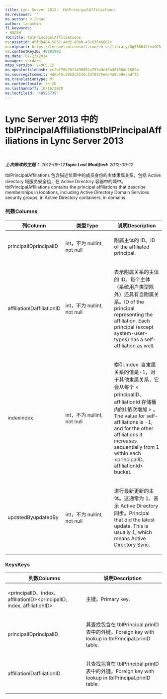```yaml
---
title: Lync Server 2013： tblPrincipalAffiliations
ms.reviewer: ''
ms.author: v-lanac
author: lanachin
f1.keywords:
- NOCSH
TOCTitle: tblPrincipalAffiliations
ms:assetid: 45fd8484-5837-44d2-85bb-45c83546607c
ms:mtpsurl: https://technet.microsoft.com/en-us/library/Gg558642(v=OCS.15)
ms:contentKeyID: 48183993
ms.date: 07/23/2014
manager: serdars
mtps_version: v=OCS.15
ms.openlocfilehash: ec2ef70b70ff496852a753a9e15a38f80de1509b
ms.sourcegitcommit: 4d6bf5c58b2c553dc1df8375ede4a9cb9eaadff2
ms.translationtype: MT
ms.contentlocale: zh-CN
ms.lasthandoff: 10/16/2020
ms.locfileid: "48523739"
---
```

# <a name="tblprincipalaffiliations-in-lync-server-2013"></a><span data-ttu-id="af5f3-102">Lync Server 2013 中的 tblPrincipalAffiliations</span><span class="sxs-lookup"><span data-stu-id="af5f3-102">tblPrincipalAffiliations in Lync Server 2013</span></span>

<div data-xmlns="http://www.w3.org/1999/xhtml">

<div class="topic" data-xmlns="http://www.w3.org/1999/xhtml" data-msxsl="urn:schemas-microsoft-com:xslt" data-cs="https://msdn.microsoft.com/">

<div data-asp="https://msdn2.microsoft.com/asp">



</div>

<div id="mainSection">

<div id="mainBody">

<span> </span>

<span data-ttu-id="af5f3-103">_**上次修改的主题：** 2012-09-12_</span><span class="sxs-lookup"><span data-stu-id="af5f3-103">_**Topic Last Modified:** 2012-09-12_</span></span>

<span data-ttu-id="af5f3-104">tblPrincipalAffiliations 包含描述位置中的成员身份的主体隶属关系，包括 Active directory 域服务安全组，在 Active Directory 容器中的域中。</span><span class="sxs-lookup"><span data-stu-id="af5f3-104">tblPrincipalAffiliations contains the principal affiliations that describe memberships in locations, including Active Directory Domain Services security groups, in Active Directory containers, in domains.</span></span>

### <a name="columns"></a><span data-ttu-id="af5f3-105">列数</span><span class="sxs-lookup"><span data-stu-id="af5f3-105">Columns</span></span>

<table>
<colgroup>
<col style="width: 33%" />
<col style="width: 33%" />
<col style="width: 33%" />
</colgroup>
<thead>
<tr class="header">
<th><span data-ttu-id="af5f3-106">列</span><span class="sxs-lookup"><span data-stu-id="af5f3-106">Column</span></span></th>
<th><span data-ttu-id="af5f3-107">类型</span><span class="sxs-lookup"><span data-stu-id="af5f3-107">Type</span></span></th>
<th><span data-ttu-id="af5f3-108">说明</span><span class="sxs-lookup"><span data-stu-id="af5f3-108">Description</span></span></th>
</tr>
</thead>
<tbody>
<tr class="odd">
<td><p><span data-ttu-id="af5f3-109">principalID</span><span class="sxs-lookup"><span data-stu-id="af5f3-109">principalID</span></span></p></td>
<td><p><span data-ttu-id="af5f3-110">int，不为 null</span><span class="sxs-lookup"><span data-stu-id="af5f3-110">int, not null</span></span></p></td>
<td><p><span data-ttu-id="af5f3-111">附属主体的 ID。</span><span class="sxs-lookup"><span data-stu-id="af5f3-111">ID of the affiliated principal.</span></span></p></td>
</tr>
<tr class="even">
<td><p><span data-ttu-id="af5f3-112">affiliationID</span><span class="sxs-lookup"><span data-stu-id="af5f3-112">affiliationID</span></span></p></td>
<td><p><span data-ttu-id="af5f3-113">int，不为 null</span><span class="sxs-lookup"><span data-stu-id="af5f3-113">int, not null</span></span></p></td>
<td><p><span data-ttu-id="af5f3-p101">表示附属关系的主体的 ID。每个主体（系统用户类型除外）还具有自附属关系。</span><span class="sxs-lookup"><span data-stu-id="af5f3-p101">ID of the principal representing the affiliation. Each principal (except system-user-types) has a self-affiliation as well.</span></span></p></td>
</tr>
<tr class="odd">
<td><p><span data-ttu-id="af5f3-116">index</span><span class="sxs-lookup"><span data-stu-id="af5f3-116">index</span></span></p></td>
<td><p><span data-ttu-id="af5f3-117">int，不为 null</span><span class="sxs-lookup"><span data-stu-id="af5f3-117">int, not null</span></span></p></td>
<td><p><span data-ttu-id="af5f3-118">索引.</span><span class="sxs-lookup"><span data-stu-id="af5f3-118">Index.</span></span> <span data-ttu-id="af5f3-119">自隶属关系的值是-1，对于其他隶属关系，它会从每个 &lt; principalID、affiliationId 存储桶内的1依次增加 &gt; 。</span><span class="sxs-lookup"><span data-stu-id="af5f3-119">The value for self-affiliations is -1, and for the other affiliations it increases sequentially from 1 within each &lt;principalID, affiliationId&gt; bucket.</span></span></p></td>
</tr>
<tr class="even">
<td><p><span data-ttu-id="af5f3-120">updatedBy</span><span class="sxs-lookup"><span data-stu-id="af5f3-120">updatedBy</span></span></p></td>
<td><p><span data-ttu-id="af5f3-121">int，不为 null</span><span class="sxs-lookup"><span data-stu-id="af5f3-121">int, not null</span></span></p></td>
<td><p><span data-ttu-id="af5f3-p103">进行最新更新的主体。这通常为 1，表示 Active Directory 同步。</span><span class="sxs-lookup"><span data-stu-id="af5f3-p103">Principal that did the latest update. This is usually 1, which means Active Directory Sync.</span></span></p></td>
</tr>
</tbody>
</table>


### <a name="keys"></a><span data-ttu-id="af5f3-124">Keys</span><span class="sxs-lookup"><span data-stu-id="af5f3-124">Keys</span></span>

<table>
<colgroup>
<col style="width: 50%" />
<col style="width: 50%" />
</colgroup>
<thead>
<tr class="header">
<th><span data-ttu-id="af5f3-125">列数</span><span class="sxs-lookup"><span data-stu-id="af5f3-125">Columns</span></span></th>
<th><span data-ttu-id="af5f3-126">说明</span><span class="sxs-lookup"><span data-stu-id="af5f3-126">Description</span></span></th>
</tr>
</thead>
<tbody>
<tr class="odd">
<td><p><span data-ttu-id="af5f3-127">&lt;principalID、index、affiliationID&gt;</span><span class="sxs-lookup"><span data-stu-id="af5f3-127">&lt;principalID, index, affiliationID&gt;</span></span></p></td>
<td><p><span data-ttu-id="af5f3-128">主键。</span><span class="sxs-lookup"><span data-stu-id="af5f3-128">Primary key.</span></span></p></td>
</tr>
<tr class="even">
<td><p><span data-ttu-id="af5f3-129">principalID</span><span class="sxs-lookup"><span data-stu-id="af5f3-129">principalID</span></span></p></td>
<td><p><span data-ttu-id="af5f3-130">其查找包含在 tblPrincipal.prinID 表中的外键。</span><span class="sxs-lookup"><span data-stu-id="af5f3-130">Foreign key with lookup in tblPrincipal.prinID table.</span></span></p></td>
</tr>
<tr class="odd">
<td><p><span data-ttu-id="af5f3-131">affiliationID</span><span class="sxs-lookup"><span data-stu-id="af5f3-131">affiliationID</span></span></p></td>
<td><p><span data-ttu-id="af5f3-132">其查找包含在 tblPrincipal.prinID 表中的外键。</span><span class="sxs-lookup"><span data-stu-id="af5f3-132">Foreign key with lookup in tblPrincipal.prinID table.</span></span></p></td>
</tr>
</tbody>
</table>


</div>

<span> </span>

</div>

</div>

</div>

